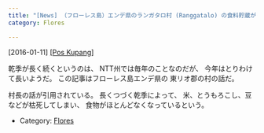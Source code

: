 ```yaml
---
title: "[News] （フローレス島）エンデ県のランガタロ村 (Ranggatalo) の食料貯蔵がほとんどなくなった "
category: Flores

---
```


[2016-01-11] [[Pos Kupang]](http://kupang.tribunnews.com/2016/01/11/stok-pangan-warga-desa-ranggatalo-ende-menipis)  

 乾季が長く続くというのは、
NTT州では毎年のことなのだが、
今年はとりわけて長いようだ。
この記事はフローレス島エンデ県の
東リオ郡の村の話だ。

 村長の話が引用されている。
長くつづく乾季によって、
米、とうもろこし、豆などが枯死してしまい、
食物がほとんどなくなっているという。

- Category: [Flores](categories.html#Flores)

